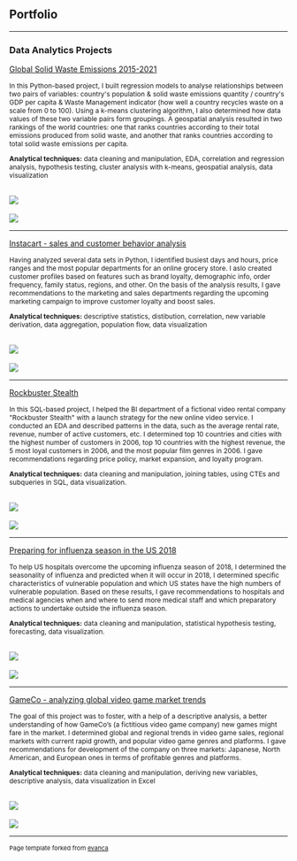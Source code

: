 ## Portfolio

---

### Data Analytics Projects  

[Global Solid Waste Emissions 2015-2021](https://public.tableau.com/views/Emissions_final_story_08_09_/Story1?:language=en-US&:display_count=n&:origin=viz_share_link)
<br>
<p style="font-size: 12px">In this Python-based project, I built regression models to analyse relationships between two pairs of variables: country's population & solid waste emissions quantity / country's GDP per capita & Waste Management indicator (how well a country recycles waste on a scale from 0 to 100). Using a k-means clustering algorithm, I also determined how data values of these two variable pairs form groupings. A geospatial analysis resulted in two rankings of the world countries: one that ranks countries according to their total emissions produced from solid waste, and another that ranks countries according to total solid waste emissions per capita.</p>
  
<p style="font-size: 12px"><b>Analytical techniques:</b> data cleaning and manipulation, EDA, correlation and regression analysis, hypothesis testing, cluster analysis with k-means, geospatial analysis, data visualization </p>

<br>
<img src="images/emissions_clusters.png?raw=true"/>
<br><br>
<img src="images/emissions_countries.png?raw=true"/>

---
[Instacart - sales and customer behavior analysis](https://github.com/alexborschke/PYTHON_INSTACART_PROJECT/blob/main/Final%20report_Instacart/Final%20report_AlexBorschke.xlsx)
<br>
<p style="font-size: 12px"> Having analyzed several data sets in Python, I identified busiest days and hours, price ranges and the most popular departments for an online grocery store. I aslo created customer profiles based on features such as brand loyalty, demographic info, order frequency, family status, regions, and other. On the basis of the analysis results, I gave recommendations to the marketing and sales departments regarding the upcoming marketing campaign to improve customer loyalty and boost sales. </p>

<p style="font-size: 12px"><b>Analytical techniques:</b> descriptive statistics, distibution, correlation, new variable derivation, data aggregation, population flow, data visualization</p>
<br>
<img src="images/instacart_days.png?raw=true"/>
<br><br>
<img src="images/instacart_customer.png?raw=true"/>

---
[Rockbuster Stealth](https://public.tableau.com/shared/7KJ7ZD7P5?:display_count=n&:origin=viz_share_link)
<br>
<p style="font-size: 12px"> In this SQL-based project, I helped the BI department of a fictional video rental company "Rockbuster Stealth" with a launch strategy for the new online video service. I conducted an EDA and described patterns in the data, such as the average rental rate, revenue, number of active customers, etc. I determined top 10 countries and cities with the highest number of customers in 2006, top 10 countries with the highest revenue, the 5 most loyal customers in 2006, and the most popular film genres in 2006. I gave recommendations regarding price policy, market expansion, and loyalty program.</p>

<p style="font-size: 12px"><b>Analytical techniques:</b> data cleaning and manipulation, joining tables, using CTEs and subqueries in SQL, data visualization.</p>
<br>
<img src="images/rockbuster_map.png?raw=true"/>
<br><br>
<img src="images/rockbuster_numb.png?raw=true"/>

---
[Preparing for influenza season in the US 2018](https://public.tableau.com/views/PreparingforinfluenzaseasonintheUSA2018/StoryboardInfluenza?:language=en-US&:display_count=n&:origin=viz_share_link)
<br>
<p style="font-size: 12px"> To help US hospitals overcome the upcoming influenza season of 2018, I determined the seasonality of influenza and predicted when it will occur in 2018, I determined specific characteristics of vulnerable population and which US states have the high numbers of vulnerable population. Based on these results, I gave recommendations to hospitals and medical agencies when and where to send more medical staff and which preparatory actions to undertake outside the influenza season.</p>

<p style="font-size: 12px"><b>Analytical techniques:</b> data cleaning and manipulation, statistical hypothesis testing, forecasting, data visualization.</p>
<br>
<img src="images/influenza_forecast.png?raw=true"/>
<br><br>
<img src="images/influenza_pop.png?raw=true"/>

---
[GameCo - analyzing global video game market trends]()
<br>
<p style="font-size: 12px"> The goal of this project was to foster, with a help of a descriptive analysis, a better understanding of how GameCo’s (a fictitious video game company) new games might fare in the market. I determined global and regional trends in video game sales, regional markets with current rapid growth, and popular video game genres and platforms. I gave recommendations for development of the company on three markets: Japanese, North American, and European ones in terms of profitable genres and platforms.</p>

<p style="font-size: 12px"><b>Analytical techniques:</b> data cleaning and manipulation, deriving new variables, descriptive analysis, data visualization in Excel</p>
<br>
<img src="images/gameco_market.png?raw=true"/>
<br><br>
<img src="images/gameco_genres.png?raw=true"/>




---
<p style="font-size:11px">Page template forked from <a href="https://github.com/evanca/quick-portfolio">evanca</a></p>
<!-- Remove above link if you don't want to attibute -->
